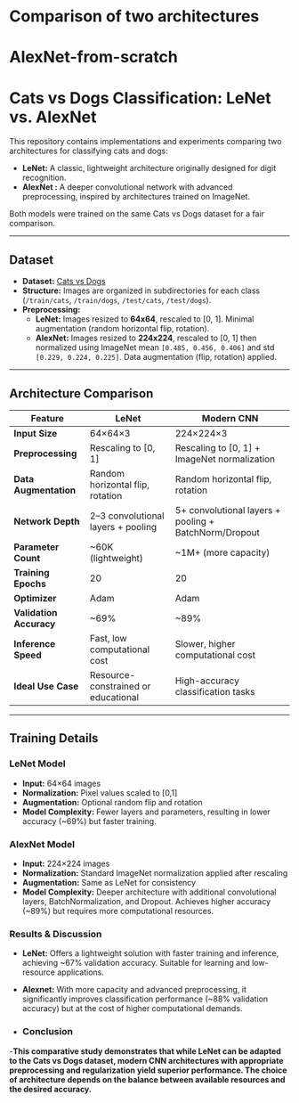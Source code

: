 # Comparison of two architectures
# AlexNet-from-scratch

# Cats vs Dogs Classification: LeNet vs. AlexNet

This repository contains implementations and experiments comparing two architectures for classifying cats and dogs:

- **LeNet:** A classic, lightweight architecture originally designed for digit recognition.
- **AlexNet :** A deeper convolutional network with advanced preprocessing, inspired by architectures trained on ImageNet.

Both models were trained on the same Cats vs Dogs dataset for a fair comparison.

---

## Dataset

- **Dataset:** [Cats vs Dogs](https://www.microsoft.com/en-us/download/details.aspx?id=54765)
- **Structure:** Images are organized in subdirectories for each class (`/train/cats`, `/train/dogs`, `/test/cats`, `/test/dogs`).
- **Preprocessing:**
    - **LeNet:** Images resized to **64x64**, rescaled to [0, 1]. Minimal augmentation (random horizontal flip, rotation).
    - **AlexNet:** Images resized to **224x224**, rescaled to [0, 1] then normalized using ImageNet mean `[0.485, 0.456, 0.406]` and std `[0.229, 0.224, 0.225]`. Data augmentation (flip, rotation) applied.

---

## Architecture Comparison

| Feature | **LeNet** | **Modern CNN** |
| --- | --- | --- |
| **Input Size** | 64×64×3 | 224×224×3 |
| **Preprocessing** | Rescaling to [0, 1] | Rescaling to [0, 1] + ImageNet normalization |
| **Data Augmentation** | Random horizontal flip, rotation | Random horizontal flip, rotation |
| **Network Depth** | 2–3 convolutional layers + pooling | 5+ convolutional layers + pooling + BatchNorm/Dropout |
| **Parameter Count** | ~60K (lightweight) | ~1M+ (more capacity) |
| **Training Epochs** | 20 | 20 |
| **Optimizer** | Adam | Adam |
| **Validation Accuracy** | ~69% | ~89% |
| **Inference Speed** | Fast, low computational cost | Slower, higher computational cost |
| **Ideal Use Case** | Resource-constrained or educational | High-accuracy classification tasks |

---

## Training Details

### LeNet Model

- **Input:** 64×64 images
- **Normalization:** Pixel values scaled to [0,1]
- **Augmentation:** Optional random flip and rotation
- **Model Complexity:** Fewer layers and parameters, resulting in lower accuracy (~69%) but faster training.

### AlexNet Model

- **Input:** 224×224 images
- **Normalization:** Standard ImageNet normalization applied after rescaling
- **Augmentation:** Same as LeNet for consistency
- **Model Complexity:** Deeper architecture with additional convolutional layers, BatchNormalization, and Dropout. Achieves higher accuracy (~89%) but requires more computational resources.


### Results & Discussion
- **LeNet:** Offers a lightweight solution with faster training and inference, achieving ~67% validation accuracy. Suitable for learning and low-resource applications.

- **Alexnet:** With more capacity and advanced preprocessing, it significantly improves classification performance (~88% validation accuracy) but at the cost of higher computational demands.

- ### Conclusion
-**This comparative study demonstrates that while LeNet can be adapted to the Cats vs Dogs dataset, modern CNN architectures with appropriate preprocessing and regularization yield superior performance. The choice of architecture depends on the balance between available resources and the desired accuracy.**
